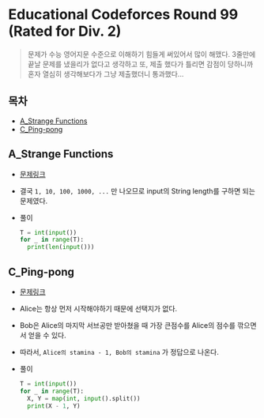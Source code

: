 # Educational Codeforces Round 99 (Rated for Div. 2)

> 문제가 수능 영어지문 수준으로 이해하기 힘들게 써있어서 많이 해맸다. 3줄만에 끝날 문제를 냈을리가 없다고 생각하고 또, 제출 했다가 틀리면 감점이 당하니까 혼자 열심히 생각해보다가 그냥 제출했더니 통과했다...

## 목차

* [A_Strange Functions](#a_strange-functions)
* [C_Ping-pong](#c_ping-pong)

## A_Strange Functions

* [문제링크](https://codeforces.com/contest/1455/problem/A)

* 결국 `1, 10, 100, 1000, ...` 만 나오므로 input의 String length를 구하면 되는 문제였다.

* 풀이

  ```python
  T = int(input())
  for _ in range(T):
    print(len(input()))
  ```

## C_Ping-pong

* [문제링크](https://codeforces.com/contest/1455/problem/C)

* Alice는 항상 먼저 시작해야하기 때문에 선택지가 없다.

* Bob은 Alice의 마지막 서브공만 받아쳤을 때 가장 큰점수를 Alice의 점수를 깎으면서 얻을 수 있다.

* 따라서, `Alice의 stamina - 1, Bob의 stamina` 가 정답으로 나온다.

* 풀이

  ```python
  T = int(input())
  for _ in range(T):
    X, Y = map(int, input().split())
    print(X - 1, Y)
  ```

  
